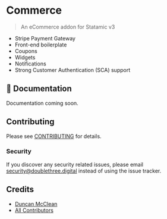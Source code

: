 # Commerce

> An eCommerce addon for Statamic v3

* Stripe Payment Gateway
* Front-end boilerplate
* Coupons
* Widgets
* Notifications
* Strong Customer Authentication (SCA) support

## 📄 Documentation

Documentation coming soon.

## Contributing

Please see [CONTRIBUTING](CONTRIBUTING.md) for details.

### Security

If you discover any security related issues, please email [security@doublethree.digital](mailto:security@doublethree.digital) instead of using the issue tracker.

## Credits

- [Duncan McClean](https://github.com/damcclean)
- [All Contributors](../../contributors)
